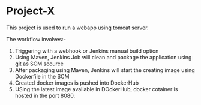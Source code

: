 # Project-X
This project is used to run a webapp using tomcat server.

The workflow involves:-
1. Triggering with a webhook or Jenkins manual build option
2. Using Maven, Jenkins Job will clean and package the application using git as SCM scource
3. After packaging using Maven, Jenkins will start the creating image using Dockerfile in the SCM
4. Created docker images is pushed into DockerHub
5. USing the latest image avaliable in DOckerHub, docker cotainer is hosted in the port 8080.

